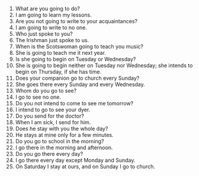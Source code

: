 1. What are you going to do?
2. I am going to learn my lessons.
3. Are you not going to write to your acquaintances?
4. I am going to write to no one.
5. Who just spoke to you?
6. The Irishman just spoke to us.
7. When is the Scotswoman going to teach you music?
8. She is going to teach me it next year.
9. Is she going to begin on Tuesday or Wednesday?
10. She is going to begin neither on Tuesday nor Wednesday; she intends to begin
on Thursday, if she has time.
11. Does your companion go to church every Sunday?
12. She goes there every Sunday and every Wednesday.
13. Whom do you go to see?
14. I go to see no one.
15. Do you not intend to come to see me tomorrow?
16. I intend to go to see your dyer.
17. Do you send for the doctor?
18. When I am sick, I send for him.
19. Does he stay with you the whole day?
20. He stays at mine only for a few minutes.
21. Do you go to school in the morning?
22. I go there in the morning and afternoon.
23. Do you go there every day?
24. I go there every day except Monday and Sunday.
25. On Saturday I stay at ours, and on Sunday I go to church.
